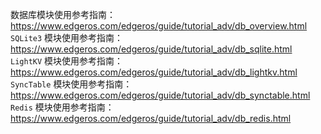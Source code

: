 数据库模块使用参考指南：https://www.edgeros.com/edgeros/guide/tutorial_adv/db_overview.html
`SQLite3` 模块使用参考指南：https://www.edgeros.com/edgeros/guide/tutorial_adv/db_sqlite.html
`LightKV` 模块使用参考指南：https://www.edgeros.com/edgeros/guide/tutorial_adv/db_lightkv.html
`SyncTable` 模块使用参考指南：https://www.edgeros.com/edgeros/guide/tutorial_adv/db_synctable.html
`Redis` 模块使用参考指南：https://www.edgeros.com/edgeros/guide/tutorial_adv/db_redis.html

